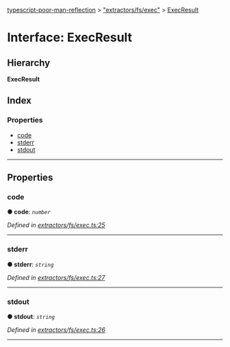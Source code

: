 [typescript-poor-man-reflection](../README.md) > ["extractors/fs/exec"](../modules/_extractors_fs_exec_.md) > [ExecResult](../interfaces/_extractors_fs_exec_.execresult.md)

# Interface: ExecResult

## Hierarchy

**ExecResult**

## Index

### Properties

* [code](_extractors_fs_exec_.execresult.md#code)
* [stderr](_extractors_fs_exec_.execresult.md#stderr)
* [stdout](_extractors_fs_exec_.execresult.md#stdout)

---

## Properties

<a id="code"></a>

###  code

**● code**: *`number`*

*Defined in [extractors/fs/exec.ts:25](https://github.com/cancerberoSgx/typescript-poor-man-reflection/blob/f1306fa/src/extractors/fs/exec.ts#L25)*

___
<a id="stderr"></a>

###  stderr

**● stderr**: *`string`*

*Defined in [extractors/fs/exec.ts:27](https://github.com/cancerberoSgx/typescript-poor-man-reflection/blob/f1306fa/src/extractors/fs/exec.ts#L27)*

___
<a id="stdout"></a>

###  stdout

**● stdout**: *`string`*

*Defined in [extractors/fs/exec.ts:26](https://github.com/cancerberoSgx/typescript-poor-man-reflection/blob/f1306fa/src/extractors/fs/exec.ts#L26)*

___

